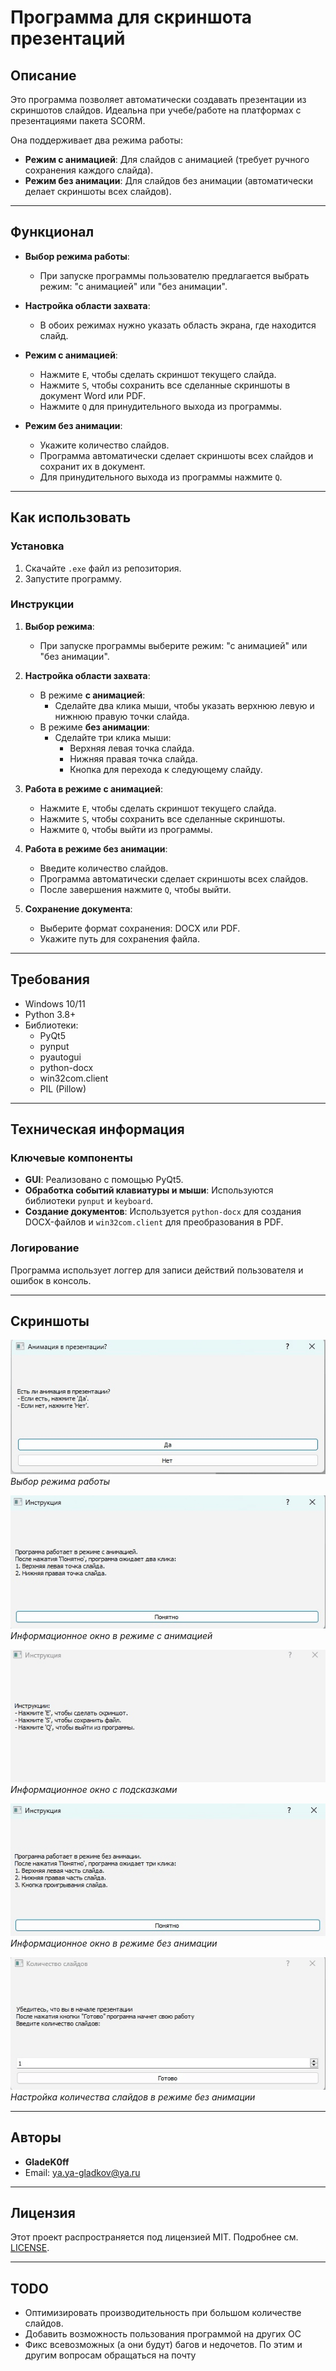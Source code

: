 # Программа для скриншота презентаций

## Описание
Это программа позволяет автоматически создавать презентации из скриншотов слайдов. Идеальна при учебе/работе на платформах с презентациями пакета SCORM. 

Она поддерживает два режима работы:
- **Режим с анимацией**: Для слайдов с анимацией (требует ручного сохранения каждого слайда).
- **Режим без анимации**: Для слайдов без анимации (автоматически делает скриншоты всех слайдов).

---

## Функционал
- **Выбор режима работы**:
  - При запуске программы пользователю предлагается выбрать режим: "с анимацией" или "без анимации".
  
- **Настройка области захвата**:
  - В обоих режимах нужно указать область экрана, где находится слайд.

- **Режим с анимацией**:
  - Нажмите `E`, чтобы сделать скриншот текущего слайда.
  - Нажмите `S`, чтобы сохранить все сделанные скриншоты в документ Word или PDF.
  - Нажмите `Q` для принудительного выхода из программы.

- **Режим без анимации**:
  - Укажите количество слайдов.
  - Программа автоматически сделает скриншоты всех слайдов и сохранит их в документ.
  - Для принудительного выхода из программы нажмите `Q`.

---

## Как использовать

### **Установка**
1. Скачайте `.exe` файл из репозитория.
2. Запустите программу.

### **Инструкции**
1. **Выбор режима**:
   - При запуске программы выберите режим: "с анимацией" или "без анимации".

2. **Настройка области захвата**:
   - В режиме **с анимацией**:
     - Сделайте два клика мыши, чтобы указать верхнюю левую и нижнюю правую точки слайда.
   - В режиме **без анимации**:
     - Сделайте три клика мыши:
       - Верхняя левая точка слайда.
       - Нижняя правая точка слайда.
       - Кнопка для перехода к следующему слайду.

3. **Работа в режиме с анимацией**:
   - Нажмите `E`, чтобы сделать скриншот текущего слайда.
   - Нажмите `S`, чтобы сохранить все сделанные скриншоты.
   - Нажмите `Q`, чтобы выйти из программы.

4. **Работа в режиме без анимации**:
   - Введите количество слайдов.
   - Программа автоматически сделает скриншоты всех слайдов.
   - После завершения нажмите `Q`, чтобы выйти.

5. **Сохранение документа**:
   - Выберите формат сохранения: DOCX или PDF.
   - Укажите путь для сохранения файла.

---

## Требования
- Windows 10/11
- Python 3.8+
- Библиотеки:
  - PyQt5
  - pynput
  - pyautogui
  - python-docx
  - win32com.client
  - PIL (Pillow)

---

## Техническая информация

### **Ключевые компоненты**
- **GUI**: Реализовано с помощью PyQt5.
- **Обработка событий клавиатуры и мыши**: Используются библиотеки `pynput` и `keyboard`.
- **Создание документов**: Используется `python-docx` для создания DOCX-файлов и `win32com.client` для преобразования в PDF.

### **Логирование**
Программа использует логгер для записи действий пользователя и ошибок в консоль.

---

## Скриншоты

![Главная форма](screenshots/question_screen.png)
*Выбор режима работы*

![Режим с анимацией](screenshots/animation_dialog.png)
*Информационное окно в режиме с анимацией*

![Режим с анимацией](screenshots/animation_capture.png)
*Информационное окно с подсказками*

![Режим без анимации](screenshots/no_animation_dialog.png)
*Информационное окно в режиме без анимации*

![Режим без анимации](screenshots/slide_count.png)
*Настройка количества слайдов в режиме без анимации*

---

## Авторы
- **GladeK0ff**
- Email: ya.ya-gladkov@ya.ru

---

## Лицензия
Этот проект распространяется под лицензией MIT. Подробнее см. [LICENSE](LICENSE).

---

## TODO
- Оптимизировать производительность при большом количестве слайдов.
- Добавить возможность пользования программой на других ОС
- Фикс всевозможных (а они будут) багов и недочетов. По этим и другим вопросам обращаться на почту